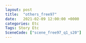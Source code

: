 ```yaml
---
layout: post
title:  "others_free97"
date:   2021-02-09 12:00:00 +0000
categories: Etc
Tags: Story Etc
SceneCode: ["scene_free97_q1_s20"]
---
```

